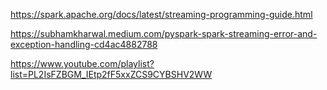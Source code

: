 https://spark.apache.org/docs/latest/streaming-programming-guide.html

https://subhamkharwal.medium.com/pyspark-spark-streaming-error-and-exception-handling-cd4ac4882788

https://www.youtube.com/playlist?list=PL2IsFZBGM_IEtp2fF5xxZCS9CYBSHV2WW

